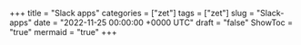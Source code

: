 +++
title = "Slack apps"
categories = ["zet"]
tags = ["zet"]
slug = "Slack-apps"
date = "2022-11-25 00:00:00 +0000 UTC"
draft = "false"
ShowToc = "true"
mermaid = "true"
+++

